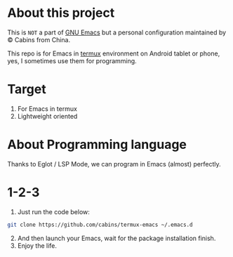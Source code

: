 # About this project


This is `NOT` a part of [GNU Emacs](https://www.gnu.org/software/emacs/) but a personal configuration maintained by © Cabins from China.

This repo is for Emacs in [termux](https://termux.com/) environment on Android tablet or phone, yes, I sometimes use them for programming.

# Target

1. For Emacs in termux
2. Lightweight oriented

# About Programming language

Thanks to Eglot / LSP Mode, we can program in Emacs (almost) perfectly.

# 1-2-3

1. Just run the code below:

```bash
git clone https://github.com/cabins/termux-emacs ~/.emacs.d
```

2. And then launch your Emacs, wait for the package installation finish.
3. Enjoy the life.
